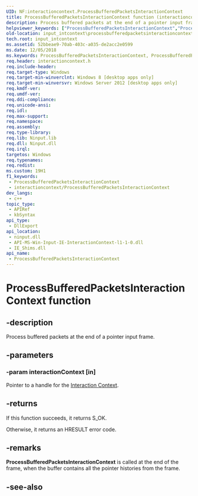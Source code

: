 ```yaml
---
UID: NF:interactioncontext.ProcessBufferedPacketsInteractionContext
title: ProcessBufferedPacketsInteractionContext function (interactioncontext.h)
description: Process buffered packets at the end of a pointer input frame.
helpviewer_keywords: ["ProcessBufferedPacketsInteractionContext","ProcessBufferedPacketsInteractionContext function","input_intcontext.processbufferedpacketsinteractioncontext","interactioncontext.processbufferedpacketsinteractioncontext","interactioncontext/ProcessBufferedPacketsInteractionContext"]
old-location: input_intcontext\processbufferedpacketsinteractioncontext.htm
tech.root: input_intcontext
ms.assetid: 52bbeae9-70ab-403c-a035-de2acc2e0599
ms.date: 12/05/2018
ms.keywords: ProcessBufferedPacketsInteractionContext, ProcessBufferedPacketsInteractionContext function, input_intcontext.processbufferedpacketsinteractioncontext, interactioncontext.processbufferedpacketsinteractioncontext, interactioncontext/ProcessBufferedPacketsInteractionContext
req.header: interactioncontext.h
req.include-header: 
req.target-type: Windows
req.target-min-winverclnt: Windows 8 [desktop apps only]
req.target-min-winversvr: Windows Server 2012 [desktop apps only]
req.kmdf-ver: 
req.umdf-ver: 
req.ddi-compliance: 
req.unicode-ansi: 
req.idl: 
req.max-support: 
req.namespace: 
req.assembly: 
req.type-library: 
req.lib: Ninput.lib
req.dll: Ninput.dll
req.irql: 
targetos: Windows
req.typenames: 
req.redist: 
ms.custom: 19H1
f1_keywords:
 - ProcessBufferedPacketsInteractionContext
 - interactioncontext/ProcessBufferedPacketsInteractionContext
dev_langs:
 - c++
topic_type:
 - APIRef
 - kbSyntax
api_type:
 - DllExport
api_location:
 - ninput.dll
 - API-MS-Win-Input-IE-InteractionContext-l1-1-0.dll
 - IE_Shims.dll
api_name:
 - ProcessBufferedPacketsInteractionContext
---
```


# ProcessBufferedPacketsInteractionContext function


## -description

Process buffered packets at the end of a pointer input frame.

## -parameters

### -param interactionContext [in]

Pointer to a handle for the [Interaction Context](../_input_intcontext/index.md).

## -returns

If this function succeeds, it returns S_OK.
 
Otherwise, it returns an HRESULT error code.

## -remarks

<b>ProcessBufferedPacketsInteractionContext</b> is called at the end of the frame, when the buffer contains all the pointer histories from the frame.

## -see-also





